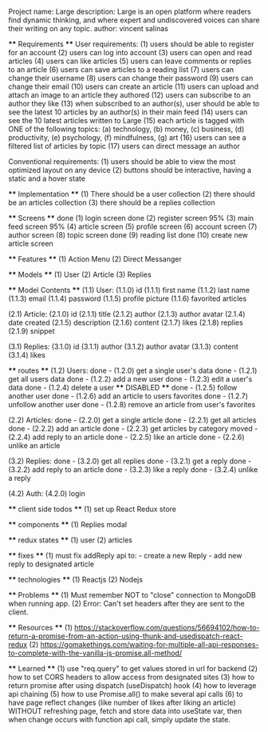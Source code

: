 Project name: Large
description: Large is an open platform where readers find dynamic thinking, and where expert and undiscovered voices can share their writing on any topic.
author: vincent salinas

**\*\*** Requirements **\*\***
User requirements:
(1) users should be able to register for an account
(2) users can log into account
(3) users can open and read articles
(4) users can like articles
(5) users can leave comments or replies to an article
(6) users can save articles to a reading list
(7) users can change their username
(8) users can change their password
(9) users can change their email
(10) users can create an article
(11) users can upload and attach an image to an article they authored
(12) users can subscribe to an author they like
(13) when subscribed to an author(s), user should be able to see the latest 10 articles by an author(s) in their main feed
(14) users can see the 10 latest articles written to Large
(15) each article is tagged with ONE of the following topics: (a) technology, (b) money, (c) business, (d) productivity, (e) psychology, (f) mindfulness, (g) art
(16) users can see a filtered list of articles by topic
(17) users can direct message an author

Conventional requirements:
(1) users should be able to view the most optimized layout on any device
(2) buttons should be interactive, having a static and a hover state

**\*\*** Implementation **\*\***
(1) There should be a user collection
(2) there should be an articles collection
(3) there should be a replies collection

**\*\*** Screens **\*\***
done (1) login screen
done (2) register screen
95% (3) main feed screen
95% (4) article screen
(5) profile screen
(6) account screen
(7) author screen
(8) topic screen
done (9) reading list
done (10) create new article screen

**\*\*** Features **\*\***
(1) Action Menu
(2) Direct Messanger

**\*\*** Models **\*\***
(1) User
(2) Article
(3) Replies

**\*\*** Model Contents **\*\***
(1.1) User:
(1.1.0) id
(1.1.1) first name
(1.1.2) last name
(1.1.3) email
(1.1.4) password
(1.1.5) profile picture
(1.1.6) favorited articles

(2.1) Article:
(2.1.0) id
(2.1.1) title
(2.1.2) author
(2.1.3) author avatar
(2.1.4) date created
(2.1.5) description
(2.1.6) content
(2.1.7) likes
(2.1.8) replies
(2.1.9) snippet

(3.1) Replies:
(3.1.0) id
(3.1.1) author
(3.1.2) author avatar
(3.1.3) content
(3.1.4) likes

**\*\*** routes **\*\***
(1.2) Users:
done - (1.2.0) get a single user's data
done - (1.2.1) get all users data
done - (1.2.2) add a new user
done - (1.2.3) edit a user's data
done - (1.2.4) delete a user **\*\*** DISABLED **\*\***
done - (1.2.5) follow another user
done - (1.2.6) add an article to users favorites
done - (1.2.7) unfollow another user
done - (1.2.8) remove an article from user's favorites

(2.2) Articles:
done - (2.2.0) get a single article
done - (2.2.1) get all articles
done - (2.2.2) add an article
done - (2.2.3) get articles by category
moved - (2.2.4) add reply to an article
done - (2.2.5) like an article
done - (2.2.6) unlike an article

(3.2) Replies:
done - (3.2.0) get all replies
done - (3.2.1) get a reply
done - (3.2.2) add reply to an article
done - (3.2.3) like a reply
done - (3.2.4) unlike a reply

(4.2) Auth:
(4.2.0) login

**\*\*** client side todos **\*\***
(1) set up React Redux store

**\*\*** components **\*\***
(1) Replies modal

**\*\*** redux states **\*\***
(1) user
(2) articles

**\*\*** fixes **\*\***
(1) must fix addReply api to: - create a new Reply - add new reply to designated article

**\*\*** technologies **\*\***
(1) Reactjs
(2) Nodejs

**\*\*** Problems **\*\***
(1) Must remember NOT to "close" connection to MongoDB when running app.
(2) Error: Can't set headers after they are sent to the client.

**\*\*** Resources **\*\***
(1) https://stackoverflow.com/questions/56694102/how-to-return-a-promise-from-an-action-using-thunk-and-usedispatch-react-redux
(2) https://gomakethings.com/waiting-for-multiple-all-api-responses-to-complete-with-the-vanilla-js-promise.all-method/

**\*\*** Learned **\*\***
(1) use "req.query" to get values stored in url for backend
(2) how to set CORS headers to allow access from designated sites
(3) how to return promise after using dispatch (useDispatch) hook
(4) how to leverage api chaining
(5) how to use Promise.all() to make several api calls
(6) to have page reflect changes (like number of likes after liking an article) WITHOUT refreshing page, fetch and store data into useState var, then when change occurs with function api call, simply update the state.
